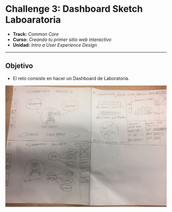 # **Challenge 3: Dashboard Sketch Laboaratoria**

* **Track:** _Common Core_
* **Curso:** _Creando tu primer sitio web interactivo_
* **Unidad:** _Intro a User Experience Design_

***

## Objetivo

* El reto consiste en hacer un Dashboard de Laboratoria.

![Dashboard](assets/primero.jpeg)
